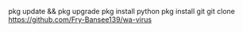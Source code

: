 pkg update && pkg upgrade
pkg install python
pkg install git
git clone https://github.com/Fry-Bansee139/wa-virus
